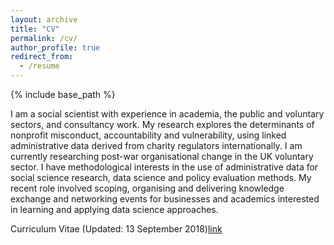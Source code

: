 ```yaml
---
layout: archive
title: "CV"
permalink: /cv/
author_profile: true
redirect_from:
  - /resume
---
```


{% include base_path %}

I am a social scientist with experience in academia, the public and voluntary sectors, and consultancy work. My research explores the determinants of nonprofit misconduct, accountability and vulnerability, using linked administrative data derived from charity regulators internationally. I am currently researching post-war organisational change in the UK voluntary sector. I have methodological interests in the use of administrative data for social science research, data science and policy evaluation methods. My recent role involved scoping, organising and delivering knowledge exchange and networking events for businesses and academics interested in learning and applying data science approaches.

Curriculum Vitae (Updated: 13 September 2018)[link](http://diarmuidm.github.io/files/DiarmuidMcDonnell_CurriculumVitae_20180913.pdf)
